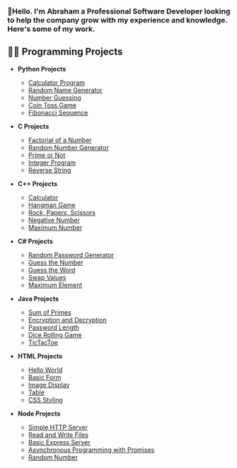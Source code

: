 ### 👋Hello. I'm Abraham a Professional Software Developer looking to help the company grow with my experience and knowledge. Here's some of my work.

<h2>👨‍💻 Programming Projects</h2>

- <b>Python Projects</b>
  - [Calculator Program](https://github.com/AbrahamDeveloper/python/blob/main/calculatorprogram.py)
  - [Random Name Generator](https://github.com/AbrahamDeveloper/python/blob/main/randomname.py)
  - [Number Guessing](https://github.com/AbrahamDeveloper/python/blob/main/numberguessing.py)
  - [Coin Toss Game](https://github.com/AbrahamDeveloper/python/blob/main/cointossgame.py)
  - [Fibonacci Sequence](https://github.com/AbrahamDeveloper/python/blob/main/fibonacci.py)

- <b>C Projects</b>
  - [Factorial of a Number](https://github.com/AbrahamDeveloper/c/blob/main/factorialofanumber.c)
  - [Random Number Generator](https://github.com/AbrahamDeveloper/c/blob/main/randomnumber.c)
  - [Prime or Not](https://github.com/AbrahamDeveloper/c/blob/main/primeornot.c)
  - [Integer Program](https://github.com/AbrahamDeveloper/c/blob/main/integerprogram.c)
  - [Reverse String](https://github.com/AbrahamDeveloper/c/blob/main/reversestring.c)

- <b>C++ Projects</b>
  - [Calculator](https://github.com/AbrahamDeveloper/cplusplus/blob/main/calculator.cpp)
  - [Hangman Game](https://github.com/AbrahamDeveloper/cplusplus/blob/main/hangman.cpp)
  - [Rock, Papers, Scissors](https://github.com/AbrahamDeveloper/cplusplus/blob/main/rockpaperscissors.cpp)
  - [Negative Number](https://github.com/AbrahamDeveloper/cplusplus/blob/main/negativenumber.cpp)
  - [Maximum Number](https://github.com/AbrahamDeveloper/cplusplus/blob/main/maximumnumber.cpp)

- <b>C# Projects</b>
  - [Random Password Generator](https://github.com/AbrahamDeveloper/csharp/blob/main/randompassword.c)
  - [Guess the Number](https://github.com/AbrahamDeveloper/csharp/blob/main/guessthenumber.c)
  - [Guess the Word](https://github.com/AbrahamDeveloper/csharp/blob/main/guesstheword.c)
  - [Swap Values](https://github.com/AbrahamDeveloper/csharp/blob/main/swapvalue.c)
  - [Maximum Element](https://github.com/AbrahamDeveloper/csharp/blob/main/maximumelement.c)
 
- <b>Java Projects</b>
  - [Sum of Primes](https://github.com/AbrahamDeveloper/java/blob/main/sumprime.java)
  - [Encryption and Decryption](https://github.com/AbrahamDeveloper/java/blob/main/encryptiondecryption.java)
  - [Password Length](https://github.com/AbrahamDeveloper/java/blob/main/passwordlength.java)
  - [Dice Rolling Game](https://github.com/AbrahamDeveloper/java/blob/main/dicerolling.java)
  - [TicTacToe](https://github.com/AbrahamDeveloper/java/blob/main/tictactoe.java)
 
- <b>HTML Projects</b>
  - [Hello World](https://github.com/AbrahamDeveloper/html/blob/main/helloworld.html)
  - [Basic Form](https://github.com/AbrahamDeveloper/html/blob/main/basicform.html)
  - [Image Display](https://github.com/AbrahamDeveloper/html/blob/main/imagefile.html)
  - [Table](https://github.com/AbrahamDeveloper/html/blob/main/table.html)
  - [CSS Styling](https://github.com/AbrahamDeveloper/html/blob/main/csstyling.html)
 
- <b>Node Projects</b>
  - [Simple HTTP Server](https://github.com/AbrahamDeveloper/node/blob/main/httpserver.js)
  - [Read and Write Files](https://github.com/AbrahamDeveloper/node/blob/main/readfiles.js)
  - [Basic Express Server](https://github.com/AbrahamDeveloper/node/blob/main/expresserver.js)
  - [Asynchronous Programming with Promises](https://github.com/AbrahamDeveloper/node/blob/main/asynchronous.js)
  - [Random Number](https://github.com/AbrahamDeveloper/node/blob/main/randomnumber.js)
